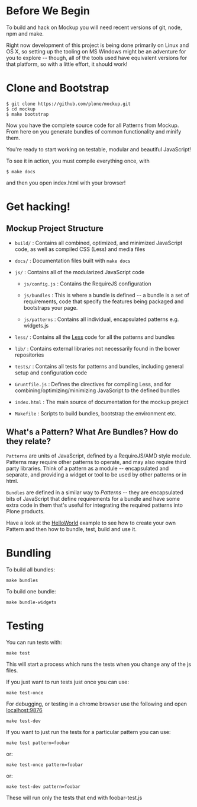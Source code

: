 # Before We Begin

To build and hack on Mockup you will need recent versions of git, node, npm and make.

Right now development of this project is being done primarily on Linux and OS X,
so setting up the tooling on MS Windows might be an adventure for you to explore --
though, all of the tools used have equivalent versions for that platform,
so with a little effort, it should work!

# Clone and Bootstrap

    $ git clone https://github.com/plone/mockup.git
    $ cd mockup
    $ make bootstrap

Now you have the complete source code for all Patterns from Mockup.
From here on you generate bundles of common functionality and minify them.

You're ready to start working on testable,
modular and beautiful JavaScript!

To see it in action, you must compile everything once, with

    $ make docs

and then you open index.html with your browser!

# Get hacking!

## Mockup Project Structure

 * `build/` : Contains all combined, optimized, and minimized JavaScript code,
   as well as compiled CSS (Less) and media files

 * `docs/` : Documentation files built with `make docs`

 * `js/` : Contains all of the modularized JavaScript code

    * `js/config.js` : Contains the RequireJS configuration

    * `js/bundles` : This is where a bundle is defined --
      a bundle is a set of requirements,
      code that specify the features being packaged and bootstraps your page.

    * `js/patterns` : Contains all individual, encapsulated patterns
      e.g. widgets.js

 * `less/` : Contains all the [Less](http://lesscss.org/) code for all the patterns and bundles

 * `lib/` : Contains external libraries not necessarily found in the bower repositories

 * `tests/` : Contains all tests for patterns and bundles, including general setup and configuration code

 * `Gruntfile.js` : Defines the directives for compiling Less,
   and for combining/optimizing/minimizing JavaScript to the defined bundles

 * `index.html` : The main source of documentation for the mockup project

 * `Makefile` : Scripts to build bundles, bootstrap the environment etc.


## What's a Pattern? What Are Bundles? How do they relate?

`Patterns` are units of JavaScript,
defined by a RequireJS/AMD style module.
Patterns may require other patterns to operate,
and may also require third party libraries.
Think of a pattern as a module -- encapsulated and separate,
and providing a widget or tool to be used by other patterns or in html.

`Bundles` are defined in a similar way to *Patterns* --
they are encapsulated bits of JavaScript that define requirements for a bundle and have some extra code in them that's useful for integrating the required patterns into Plone products.

Have a look at the [HelloWorld](#learn) example to see how to create your own Pattern and then how to bundle, test, build and use it.

# Bundling

To build all bundles:

    make bundles

To build one bundle:

    make bundle-widgets

# Testing

You can run tests with:

    make test

This will start a process which runs the tests when you change any of the js files.

If you just want to run tests just once you can use:

    make test-once

For debugging, or testing in a chrome browser use the following and open [localhost:9876](localhost:9876)

    make test-dev

If you want to just run the tests for a particular pattern you can use:

    make test pattern=foobar

or:

    make test-once pattern=foobar

or:

    make test-dev pattern=foobar

These will run only the tests that end with foobar-test.js
